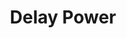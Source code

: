 ---
title: "Delay Power"

feat:
  types: ["Metapsionic"]
  description: |
    You can manifest powers that go off up to 5 rounds later.
  benefit: |
    To use this feat, you must expend your psionic focus. You can manifest a power as a delayed power. A delayed power doesn't activate immediately. When you manifest the power, you choose one of three trigger mechanisms: (1) The power activates when you take a standard action to activate it; (2) It activates when a creature enters the area that the power will affect (only powers that affect areas can use this trigger condition); or (3) It activates on your turn after 5 rounds pass. If you choose one of the first two triggers and the conditions are not met within 5 rounds, the power activates automatically on the fifth round.

    Only area and personal powers can be delayed.

    Any decisions you would make about the delayed power, including attack rolls, designating targets, or determining or shaping an area, are decided when the power is manifested. Any effects resolved by those affected by the power, including saving throws, are decided when the delay period ends.

    A delayed power can be dispelled normally during the delay, and can be detected normally in the area or on the target by the use of powers that can detect psionic effects.

    Using this feat increases the power point cost of the power by 2. The power's total cost cannot exceed your manifester level.
---